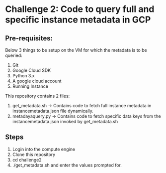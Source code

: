 # Challenge 2: Code to query full and specific instance metadata in GCP

## Pre-requisites:
Below 3 things to be setup on the VM for which the metadata is to be queried:
1. Git
2. Google Cloud SDK
3. Python 3.x
4. A google cloud account
5. Running Instance

This repository contains 2 files:
1. get_metadata.sh -> Contains code to fetch full instance metadata in instancemetadata.json file dynamically.
2. metadayaquery.py -> Contains code to fetch specific data keys from the instancemetadata.json invoked by get_metadata.sh

## Steps
1. Login into the compute engine
2. Clone this repository
3. cd challenge2
4. ./get_metadata.sh and enter the values prompted for.

